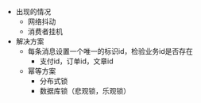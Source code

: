 - 出现的情况
	- 网络抖动
	- 消费者挂机
- 解决方案
	- 每条消息设置一个唯一的标识id，检验业务id是否存在
		- 支付id，订单id，文章id
	- 幂等方案
		- 分布式锁
		- 数据库锁（悲观锁，乐观锁）
